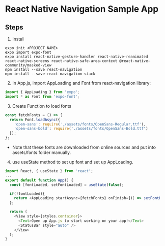 # React Native Navigation Sample App


## Steps

1. Install
```
expo init <PROJECT NAME>
expo import expo-font
expo install react-native-gesture-handler react-native-reanimated react-native-screens react-native-safe-area-context @react-native-community/masked-view
npm install --save react-navigation
npm install --save react-navigation-stack
```

2. In App.js, import AppLoading and Font from react-navigation library:
```js
import { AppLoading } from 'expo';
import * as Font from 'expo-font';
```

3. Create Function to load fonts
```js
const fetchFonts = () => {
  return Font.loadAsync({
    'open-sans': require('./assets/fonts/OpenSans-Regular.ttf'),
    'open-sans-bold': require('./assets/fonts/OpenSans-Bold.ttf')
  });
};
```
 - Note that these fonts are downloaded from online sources and put into assets/fonts folder manually.

4. use useState method to set up font and set up AppLoading.

```js
import React, { useState } from 'react';
...
export default function App() {
  const [fontLoaded, setFontLoaded] = useState(false);

  if(!fontLoaded){
    return <AppLoading startAsync={fetchFonts} onFinish={() => setFontLoaded(true)}/>
  };

  return (
    <View style={styles.container}>
      <Text>Open up App.js to start working on your app!</Text>
      <StatusBar style="auto" />
    </View>
  );
}
```

